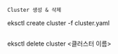 ```
Cluster 생성 & 삭제
```
eksctl create cluster -f cluster.yaml
```
```
eksctl delete cluster <클러스터 이름>
```
